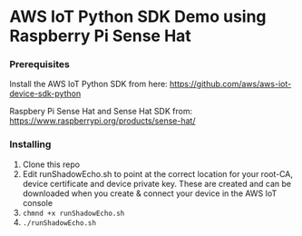# AWS IoT Python SDK Demo using Raspberry Pi Sense Hat

### Prerequisites

Install the AWS IoT Python SDK from here: https://github.com/aws/aws-iot-device-sdk-python

Raspbery Pi Sense Hat and Sense Hat SDK from: https://www.raspberrypi.org/products/sense-hat/


### Installing

1. Clone this repo
2. Edit runShadowEcho.sh to point at the correct location for your root-CA, device certificate and device private key. These are created and can be downloaded when you create & connect your device in the AWS IoT console 
3. `chmnd +x runShadowEcho.sh`
4. `./runShadowEcho.sh`

